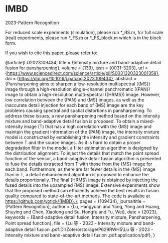 # IMBD
 2023-Pattern Recognition

For reduced scale experiments (simulation), please run *_RS.m, for full scale (real) experiments, please run *_FS.m or *_FS_block.m which is in the block form.

If you wish to cite this paper, please refer to:

@article{LU2023109434,
	title = {Intensity mixture and band-adaptive detail fusion for pansharpening},
	volume = {139},
	issn = {0031-3203},
	url = {https://www.sciencedirect.com/science/article/pii/S0031320323001358},
	doi = {https://doi.org/10.1016/j.patcog.2023.109434},
	abstract = {Pansharpening aims to sharpen a low-resolution multispectral ({MS}) image through a high-resolution single-channel panchromatic ({PAN}) image to obtain a high-resolution multi-spectral ({HRMS}) image. However, low correlation between the {PAN} and {MS} images, as well as the inaccurate detail injection for each band of {MS} image are the key problems causing spectral and spatial distortions in pansharpening. To address these issues, a new pansharpening method based on the intensity mixture and band-adaptive detail fusion is proposed. To obtain a mixed-intensity image (T) that has a high correlation with the {MS} image and maintain the gradient information of the {PAN} image, the intensity mixture model is constructed by establishing the intensity and gradient constraints between T and the source images. As it is hard to obtain a proper degradation filter in the model, a filter estimation algorithm is designed by the distribution alignment. To inject the details that match the point spread function of the sensor, a band-adaptive detail fusion algorithm is presented to fuse the details extracted from T with those from the {MS} image for each band. Furthermore, as there are far fewer details in the {MS} image than in T, a detail enhancement algorithm is proposed to enhance the details proportionally. The final {HRMS} image is obtained by injecting the fused details into the upsampled {MS} image. Extensive experiments show that the proposed method can efficiently achieve the best results in fusion quality compared to state-of-the-art methods. The code is availabe at https://github.com/yotick/{IMBD}.},
	pages = {109434},
	journaltitle = {Pattern Recognition},
	author = {Lu, Hangyuan and Yang, Yong and Huang, Shuying and Chen, Xiaolong and Su, Hongfu and Tu, Wei},
	date = {2023},
	keywords = {Band-adaptive detail fusion, Intensity mixture, Pansharpening, Point spread function},
	file = {Lu 等 - 2023 - Intensity mixture and band-adaptive detail fusion .pdf:D\:\\Zotero\\storage\\P629RWH5\\Lu 等 - 2023 - Intensity mixture and band-adaptive detail fusion .pdf:application/pdf},
}
